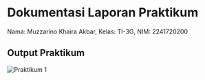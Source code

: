 # Dokumentasi Laporan Praktikum

Nama: Muzzarino Khaira Akbar, Kelas: TI-3G, NIM: 2241720200

## Output Praktikum

![Praktikum 1](assets/ps1.png)




